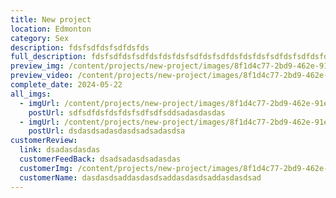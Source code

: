 ```yaml
---
title: New project
location: Edmonton
category: Sex
description: fdsfsdfdsfsdfdsfds
full_description: fdsfsdfdsfsdfdsfdsfdsfsdfdsfsdfdsfdsfdsfsdfdsfsdfdsfdsfdsfsdfdsfsdfdsfdsfdsfsdfdsfsdfdsfdsfdsfsdfdsfsdfdsfdsfdsfsdfdsfsdfdsfds
preview_img: /content/projects/new-project/images/8f1d4c77-2bd9-462e-91ee-e057a03be33d.jpeg
preview_video: /content/projects/new-project/images/8f1d4c77-2bd9-462e-91ee-e057a03be33d.jpeg
complete_date: 2024-05-22
all_imgs:
  - imgUrl: /content/projects/new-project/images/8f1d4c77-2bd9-462e-91ee-e057a03be33d.jpeg
    postUrl: sdfsdfdsfdsfdsfsdfsdfsddsadasdasdas
  - imgUrl: /content/projects/new-project/images/8f1d4c77-2bd9-462e-91ee-e057a03be33d.jpeg
    postUrl: dsdasdsadasdasdsadsadasdsa
customerReview:
  link: dsadasdasdas
  customerFeedBack: dsadsadasdsadasdas
  customerImg: /content/projects/new-project/images/8f1d4c77-2bd9-462e-91ee-e057a03be33d.jpeg
  customerName: dasdasdsaddasdasdsaddasdasdsaddasdasdsad
---
```

